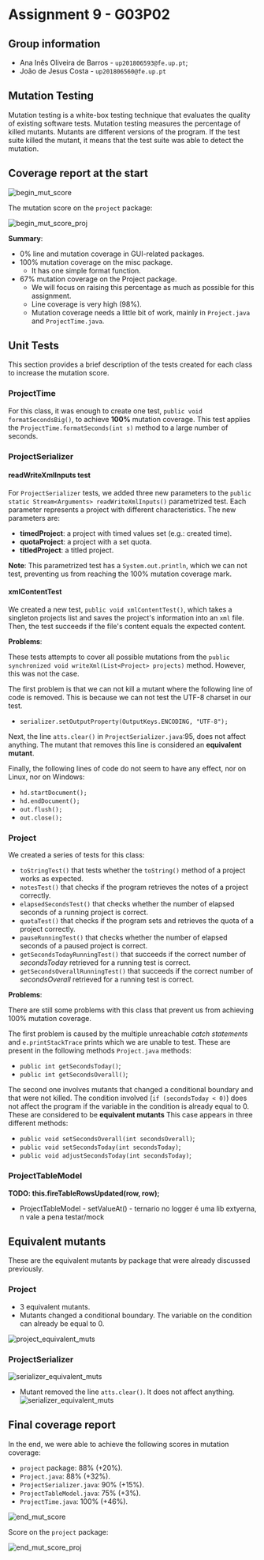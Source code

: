 # Assignment 9 - G03P02

## Group information

- Ana Inês Oliveira de Barros - `up201806593@fe.up.pt`;
- João de Jesus Costa - `up201806560@fe.up.pt`

## Mutation Testing

Mutation testing is a white-box testing technique that evaluates the quality of
existing software tests. Mutation testing measures the percentage of killed
mutants. Mutants are different versions of the program. If the test suite killed
the mutant, it means that the test suite was able to detect the mutation.

## Coverage report at the start

![begin_mut_score](img/begin_mut_score.png)

The mutation score on the `project` package:

![begin_mut_score_proj](img/begin_mut_score_proj.png)

**Summary**:

- 0% line and mutation coverage in GUI-related packages.
- 100% mutation coverage on the misc package.
  - It has one simple format function.
- 67% mutation coverage on the Project package.
  - We will focus on raising this percentage as much as possible for this
assignment.
  - Line coverage is very high (98%).
  - Mutation coverage needs a little bit of work, mainly in `Project.java` and
`ProjectTime.java`.

## Unit Tests

This section provides a brief description of the tests created for each class to
increase the mutation score.

### ProjectTime

For this class, it was enough to create one test,
`public void formatSecondsBig()`, to achieve **100%** mutation coverage.
This test applies the `ProjectTime.formatSeconds(int s)` method to a large
number of seconds.

### ProjectSerializer

#### readWriteXmlInputs test

For `ProjectSerializer` tests, we added three new parameters to the
`public static Stream<Arguments> readWriteXmlInputs()` parametrized test. Each
parameter represents a project with different characteristics. The new
parameters are:

- **timedProject**: a project with timed values set (e.g.: created time).
- **quotaProject**: a project with a set quota.
- **titledProject**: a titled project.

**Note**: This parametrized test has a `System.out.println`, which we can not
test, preventing us from reaching the 100% mutation coverage mark.

#### xmlContentTest

We created a new test, `public void xmlContentTest()`, which takes a singleton
projects list and saves the project's information into an `xml` file. Then,
the test succeeds if the file's content equals the expected content.

**Problems**:

These tests attempts to cover all possible mutations from the
`public synchronized void writeXml(List<Project> projects)` method. However,
this was not the case.

The first problem is that we can not kill a mutant where the following line of
code is removed. This is because we can not test the UTF-8 charset in our test.

- `serializer.setOutputProperty(OutputKeys.ENCODING, "UTF-8");`

Next, the line `atts.clear()` in `ProjectSerializer.java`:95, does not affect
anything. The mutant that removes this line is considered an
**equivalent mutant**.

Finally, the following lines of code do not seem to have any effect, nor on
Linux, nor on Windows:

- `hd.startDocument();`
- `hd.endDocument();`
- `out.flush();`
- `out.close();`

### Project

We created a series of tests for this class:

- `toStringTest()` that tests whether the `toString()` method of a project works
as expected.
- `notesTest()` that checks if the program retrieves the notes of a project
correctly.
- `elapsedSecondsTest()` that checks whether the number of elapsed seconds of a
running project is correct.
- `quotaTest()` that checks if the program sets and retrieves the quota of a
project correctly.
- `pauseRunningTest()` that checks whether the number of elapsed seconds of a
paused project is correct.
- `getSecondsTodayRunningTest()` that succeeds if the correct number of
_secondsToday_ retrieved for a running test is correct.
- `getSecondsOverallRunningTest()` that succeeds if the correct number of
_secondsOverall_ retrieved for a running test is correct.

**Problems**:

There are still some problems with this class that prevent us from achieving
100% mutation coverage.

The first problem is caused by the multiple unreachable _catch statements_ and
`e.printStackTrace` prints which we are unable to test. These are present in the
following methods `Project.java` methods:

- `public int getSecondsToday()`;
- `public int getSecondsOverall()`;

The second one involves mutants that changed a conditional boundary and that
were not killed. The condition involved (`if (secondsToday < 0)`) does not
affect the program if the variable in the condition is already equal to 0.
These are considered to be **equivalent mutants** This case appears in three
different methods:

- `public void setSecondsOverall(int secondsOverall)`;
- `public void setSecondsToday(int secondsToday)`;
- `public void adjustSecondsToday(int secondsToday)`;

### ProjectTableModel

**TODO: this.fireTableRowsUpdated(row, row);**

- ProjectTableModel - setValueAt() - ternario no logger é uma lib extyerna, n
vale a pena testar/mock

## Equivalent mutants

These are the equivalent mutants by package that were already discussed
previously.

### Project

- 3 equivalent mutants.
- Mutants changed a conditional boundary. The variable on the condition can
already be equal to 0.

![project_equivalent_muts](img/project_equivalent_muts.png)

### ProjectSerializer

![serializer_equivalent_muts](img/serializer_equivalent_muts.png)

- Mutant removed the line `atts.clear()`. It does not affect anything.
  ![serializer_equivalent_muts](img/serializer_equivalent_muts2.png)

## Final coverage report

In the end, we were able to achieve the following scores in mutation coverage:

- `project` package: 88% (+20%).
- `Project.java`: 88% (+32%).
- `ProjectSerializer.java`: 90% (+15%).
- `ProjectTableModel.java`: 75% (+3%).
- `ProjectTime.java`: 100% (+46%).

![end_mut_score](img/end_mut_score.png)

Score on the `project` package:

![end_mut_score_proj](img/end_mut_score_proj.png)
